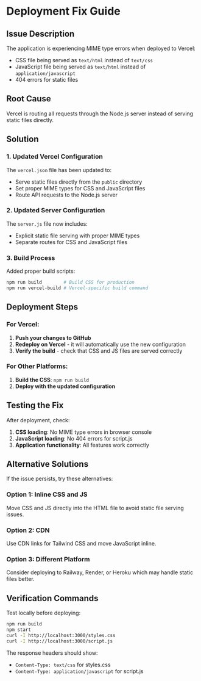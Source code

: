 # Deployment Fix Guide

## Issue Description
The application is experiencing MIME type errors when deployed to Vercel:
- CSS file being served as `text/html` instead of `text/css`
- JavaScript file being served as `text/html` instead of `application/javascript`
- 404 errors for static files

## Root Cause
Vercel is routing all requests through the Node.js server instead of serving static files directly.

## Solution

### 1. Updated Vercel Configuration
The `vercel.json` file has been updated to:
- Serve static files directly from the `public` directory
- Set proper MIME types for CSS and JavaScript files
- Route API requests to the Node.js server

### 2. Updated Server Configuration
The `server.js` file now includes:
- Explicit static file serving with proper MIME types
- Separate routes for CSS and JavaScript files

### 3. Build Process
Added proper build scripts:
```bash
npm run build        # Build CSS for production
npm run vercel-build # Vercel-specific build command
```

## Deployment Steps

### For Vercel:
1. **Push your changes to GitHub**
2. **Redeploy on Vercel** - it will automatically use the new configuration
3. **Verify the build** - check that CSS and JS files are served correctly

### For Other Platforms:
1. **Build the CSS**: `npm run build`
2. **Deploy with the updated configuration**

## Testing the Fix

After deployment, check:
1. **CSS loading**: No MIME type errors in browser console
2. **JavaScript loading**: No 404 errors for script.js
3. **Application functionality**: All features work correctly

## Alternative Solutions

If the issue persists, try these alternatives:

### Option 1: Inline CSS and JS
Move CSS and JS directly into the HTML file to avoid static file serving issues.

### Option 2: CDN
Use CDN links for Tailwind CSS and move JavaScript inline.

### Option 3: Different Platform
Consider deploying to Railway, Render, or Heroku which may handle static files better.

## Verification Commands

Test locally before deploying:
```bash
npm run build
npm start
curl -I http://localhost:3000/styles.css
curl -I http://localhost:3000/script.js
```

The response headers should show:
- `Content-Type: text/css` for styles.css
- `Content-Type: application/javascript` for script.js 